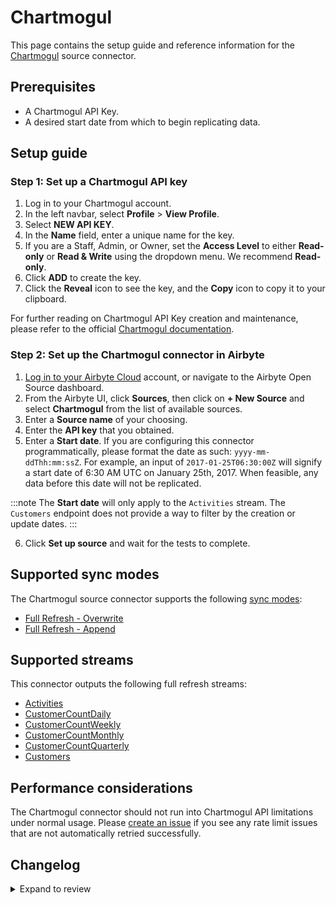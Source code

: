 # Chartmogul

This page contains the setup guide and reference information for the [Chartmogul](https://chartmogul.com/) source connector.

## Prerequisites

- A Chartmogul API Key.
- A desired start date from which to begin replicating data.

## Setup guide

### Step 1: Set up a Chartmogul API key

1. Log in to your Chartmogul account.
2. In the left navbar, select **Profile** > **View Profile**.
3. Select **NEW API KEY**.
4. In the **Name** field, enter a unique name for the key.
5. If you are a Staff, Admin, or Owner, set the **Access Level** to either **Read-only** or **Read & Write** using the dropdown menu. We recommend **Read-only**.
6. Click **ADD** to create the key.
7. Click the **Reveal** icon to see the key, and the **Copy** icon to copy it to your clipboard.

For further reading on Chartmogul API Key creation and maintenance, please refer to the official
[Chartmogul documentation](https://help.chartmogul.com/hc/en-us/articles/4407796325906-Creating-and-Managing-API-keys#creating-an-api-key).

### Step 2: Set up the Chartmogul connector in Airbyte

1. [Log in to your Airbyte Cloud](https://cloud.airbyte.com/workspaces) account, or navigate to the Airbyte Open Source dashboard.
2. From the Airbyte UI, click **Sources**, then click on **+ New Source** and select **Chartmogul** from the list of available sources.
3. Enter a **Source name** of your choosing.
4. Enter the **API key** that you obtained.
5. Enter a **Start date**. If you are configuring this connector programmatically, please format the date as such: `yyyy-mm-ddThh:mm:ssZ`. For example, an input of `2017-01-25T06:30:00Z` will signify a start date of 6:30 AM UTC on January 25th, 2017. When feasible, any data before this date will not be replicated.

:::note
The **Start date** will only apply to the `Activities` stream. The `Customers` endpoint does not provide a way to filter by the creation or update dates.
:::

6. Click **Set up source** and wait for the tests to complete.

## Supported sync modes

The Chartmogul source connector supports the following [sync modes](https://docs.airbyte.com/cloud/core-concepts#connection-sync-modes):

- [Full Refresh - Overwrite](https://docs.airbyte.com/understanding-airbyte/connections/full-refresh-overwrite)
- [Full Refresh - Append](https://docs.airbyte.com/understanding-airbyte/connections/full-refresh-append)

## Supported streams

This connector outputs the following full refresh streams:

- [Activities](https://dev.chartmogul.com/reference/list-activities)
- [CustomerCountDaily](https://dev.chartmogul.com/reference/retrieve-customer-count)
- [CustomerCountWeekly](https://dev.chartmogul.com/reference/retrieve-customer-count)
- [CustomerCountMonthly](https://dev.chartmogul.com/reference/retrieve-customer-count)
- [CustomerCountQuarterly](https://dev.chartmogul.com/reference/retrieve-customer-count)
- [Customers](https://dev.chartmogul.com/reference/list-customers)

## Performance considerations

The Chartmogul connector should not run into Chartmogul API limitations under normal usage. Please [create an issue](https://github.com/airbytehq/airbyte/issues) if you see any rate limit issues that are not automatically retried successfully.

## Changelog

<details>
  <summary>Expand to review</summary>

| Version | Date       | Pull Request                                             | Subject                                                                                                                          |
|:--------|:-----------| :------------------------------------------------------- |:---------------------------------------------------------------------------------------------------------------------------------|
| 1.1.29 | 2025-08-02 | [64401](https://github.com/airbytehq/airbyte/pull/64401) | Update dependencies |
| 1.1.28 | 2025-07-26 | [64017](https://github.com/airbytehq/airbyte/pull/64017) | Update dependencies |
| 1.1.27 | 2025-07-19 | [63601](https://github.com/airbytehq/airbyte/pull/63601) | Update dependencies |
| 1.1.26 | 2025-07-12 | [62959](https://github.com/airbytehq/airbyte/pull/62959) | Update dependencies |
| 1.1.25 | 2025-07-05 | [62758](https://github.com/airbytehq/airbyte/pull/62758) | Update dependencies |
| 1.1.24 | 2025-06-28 | [62433](https://github.com/airbytehq/airbyte/pull/62433) | Update dependencies |
| 1.1.23 | 2025-06-21 | [61967](https://github.com/airbytehq/airbyte/pull/61967) | Update dependencies |
| 1.1.22 | 2025-06-14 | [61279](https://github.com/airbytehq/airbyte/pull/61279) | Update dependencies |
| 1.1.21 | 2025-05-24 | [60353](https://github.com/airbytehq/airbyte/pull/60353) | Update dependencies |
| 1.1.20 | 2025-05-10 | [60032](https://github.com/airbytehq/airbyte/pull/60032) | Update dependencies |
| 1.1.19 | 2025-05-03 | [59408](https://github.com/airbytehq/airbyte/pull/59408) | Update dependencies |
| 1.1.18 | 2025-04-26 | [58843](https://github.com/airbytehq/airbyte/pull/58843) | Update dependencies |
| 1.1.17 | 2025-04-19 | [58297](https://github.com/airbytehq/airbyte/pull/58297) | Update dependencies |
| 1.1.16 | 2025-04-12 | [57790](https://github.com/airbytehq/airbyte/pull/57790) | Update dependencies |
| 1.1.15 | 2025-04-05 | [56570](https://github.com/airbytehq/airbyte/pull/56570) | Update dependencies |
| 1.1.14 | 2025-03-22 | [56095](https://github.com/airbytehq/airbyte/pull/56095) | Update dependencies |
| 1.1.13 | 2025-03-08 | [55405](https://github.com/airbytehq/airbyte/pull/55405) | Update dependencies |
| 1.1.12 | 2025-03-01 | [54250](https://github.com/airbytehq/airbyte/pull/54250) | Update dependencies |
| 1.1.11 | 2025-02-15 | [53932](https://github.com/airbytehq/airbyte/pull/53932) | Update dependencies |
| 1.1.10 | 2025-02-08 | [53411](https://github.com/airbytehq/airbyte/pull/53411) | Update dependencies |
| 1.1.9 | 2025-02-01 | [52933](https://github.com/airbytehq/airbyte/pull/52933) | Update dependencies |
| 1.1.8 | 2025-01-25 | [52202](https://github.com/airbytehq/airbyte/pull/52202) | Update dependencies |
| 1.1.7 | 2025-01-18 | [51709](https://github.com/airbytehq/airbyte/pull/51709) | Update dependencies |
| 1.1.6 | 2025-01-11 | [51276](https://github.com/airbytehq/airbyte/pull/51276) | Update dependencies |
| 1.1.5 | 2024-12-28 | [50503](https://github.com/airbytehq/airbyte/pull/50503) | Update dependencies |
| 1.1.4 | 2024-12-21 | [50210](https://github.com/airbytehq/airbyte/pull/50210) | Update dependencies |
| 1.1.3 | 2024-12-14 | [49563](https://github.com/airbytehq/airbyte/pull/49563) | Update dependencies |
| 1.1.2 | 2024-12-12 | [48951](https://github.com/airbytehq/airbyte/pull/48951) | Update dependencies |
| 1.1.1 | 2024-10-28 | [47637](https://github.com/airbytehq/airbyte/pull/47637) | Update dependencies |
| 1.1.0 | 2024-08-19 | [44418](https://github.com/airbytehq/airbyte/pull/44418) | Refactor connector to manifest-only format |
| 1.0.13 | 2024-08-17 | [44342](https://github.com/airbytehq/airbyte/pull/44342) | Update dependencies |
| 1.0.12 | 2024-08-12 | [43847](https://github.com/airbytehq/airbyte/pull/43847) | Update dependencies |
| 1.0.11 | 2024-08-10 | [43660](https://github.com/airbytehq/airbyte/pull/43660) | Update dependencies |
| 1.0.10 | 2024-08-03 | [43231](https://github.com/airbytehq/airbyte/pull/43231) | Update dependencies |
| 1.0.9 | 2024-07-27 | [42589](https://github.com/airbytehq/airbyte/pull/42589) | Update dependencies |
| 1.0.8 | 2024-07-20 | [42349](https://github.com/airbytehq/airbyte/pull/42349) | Update dependencies |
| 1.0.7 | 2024-07-13 | [41854](https://github.com/airbytehq/airbyte/pull/41854) | Update dependencies |
| 1.0.6 | 2024-07-10 | [41259](https://github.com/airbytehq/airbyte/pull/41259) | Update dependencies |
| 1.0.5 | 2024-07-06 | [40963](https://github.com/airbytehq/airbyte/pull/40963) | Update dependencies |
| 1.0.4 | 2024-06-25 | [40448](https://github.com/airbytehq/airbyte/pull/40448) | Update dependencies |
| 1.0.3 | 2024-06-21 | [39932](https://github.com/airbytehq/airbyte/pull/39932) | Update dependencies |
| 1.0.2 | 2024-06-06 | [39289](https://github.com/airbytehq/airbyte/pull/39289) | [autopull] Upgrade base image to v1.2.2 |
| 1.0.1 | 2024-05-14 | [38145](https://github.com/airbytehq/airbyte/pull/38145) | Make connector compatible with builder |
| 1.0.0 | 2023-11-09 | [23075](https://github.com/airbytehq/airbyte/pull/23075) | Refactor CustomerCount stream into CustomerCountDaily, CustomerCountWeekly, CustomerCountMonthly, CustomerCountQuarterly Streams |
| 0.2.1 | 2023-02-15 | [23075](https://github.com/airbytehq/airbyte/pull/23075) | Specified date formatting in specification |
| 0.2.0 | 2022-11-15 | [19276](https://github.com/airbytehq/airbyte/pull/19276) | Migrate connector from Alpha (Python) to Beta (YAML) |
| 0.1.1 | 2022-03-02 | [10756](https://github.com/airbytehq/airbyte/pull/10756) | Add new stream: customer-count |
| 0.1.0 | 2022-01-10 | [9381](https://github.com/airbytehq/airbyte/pull/9381) | New Source: Chartmogul |

</details>
